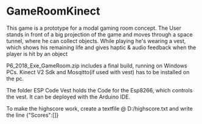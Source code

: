 # GameRoomKinect
This game is a prototype for a modal gaming room concept. The User stands in front of a big projection of the game and moves through a space tunnel, where he can collect objects. While playing he's wearing a vest, which shows his remaining life and gives haptic &amp; audio feedback when the player is hit by an object

P6_2018_Exe_GameRoom.zip includes a final build, running on Windows PCs. Kinect V2 Sdk and Mosqitto(if used with vest) has to be installed on the pc.

The folder ESP Code Vest holds the Code for the Esp8266, which controls the vest. It can be deployed with the Arduino IDE.

To make the highscore work, create a textfile @ D:/highscore.txt and write the line {"Scores":[]}

